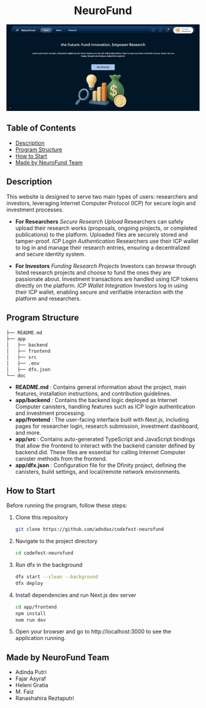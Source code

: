 <h1 align="center">NeuroFund</h1>

<p align="center">
  <img src="doc/img/neurofund.png" alt="RushHourSolver"/>
</p>

## Table of Contents
- [Description](#description)
- [Program Structure](#program-structure)
- [How to Start](#how-to-start)
- [Made by NeuroFund Team](#made-by-neurofund-team)

## Description
This website is designed to serve two main types of users: researchers and investors, leveraging Internet Computer Protocol (ICP) for secure login and investment processes.

- **For Researchers**
*Secure Research Upload*
Researchers can safely upload their research works (proposals, ongoing projects, or completed publications) to the platform. Uploaded files are securely stored and tamper-proof.
*ICP Login Authentication*
Researchers use their ICP wallet to log in and manage their research entries, ensuring a decentralized and secure identity system.

- **For Investors**
*Funding Research Projects*
Investors can browse through listed research projects and choose to fund the ones they are passionate about. Investment transactions are handled using ICP tokens directly on the platform.
*ICP Wallet Integration*
Investors log in using their ICP wallet, enabling secure and verifiable interaction with the platform and researchers.

## Program Structure
```
├── README.md
├── app
│   ├── backend
│   ├── frontend
│   ├── src
│   ├── .env
│   ├── dfx.json
└── doc
```
- **README.md** : Contains general information about the project, main features, installation instructions, and contribution guidelines.
- **app/backend** : Contains the backend logic deployed as Internet Computer canisters, handling features such as ICP login authentication and investment processing.
- **app/frontend** : The user-facing interface built with Next.js, including pages for researcher login, research submission, investment dashboard, and more.
- **app/src** : Contains auto-generated TypeScript and JavaScript bindings that allow the frontend to interact with the backend canister defined by backend.did. These files are essential for calling Internet Computer canister methods from the frontend.
- **app/dfx.json** : Configuration file for the Dfinity project, defining the canisters, build settings, and local/remote network environments.

## How to Start
Before running the program, follow these steps:
1. Clone this repository
    ```bash
    git clone https://github.com/adndax/codefest-neurofund
    ```
2. Navigate to the project directory
    ```bash
    cd codefest-neurofund
    ```
3. Run dfx in the background
    ```bash
    dfx start --clean --background
    dfx deploy
    ```
4. Install dependencies and run Next.js dev server
    ```bash
    cd app/frontend
    npm install
    nom run dev
    ```
5. Open your browser and go to http://localhost:3000 to see the application running.

## Made by NeuroFund Team
- Adinda Putri
- Fajar Asyraf
- Heleni Gratia
- M. Faiz
- Ranashahira Reztaputri
